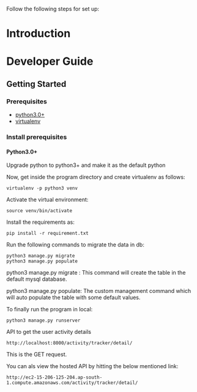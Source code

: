 Follow the following steps for set up:

# Introduction

# Developer Guide

## Getting Started

### Prerequisites
- [python3.0+](https://www.python.org/downloads/)
- [virtualenv](https://virtualenv.pypa.io/en/latest/)


### Install prerequisites

#### Python3.0+

Upgrade python to python3+ and make it as the default python


Now, get inside the program directory and create virtualenv as follows:

```
virtualenv -p python3 venv
```

Activate the virtual environment:
```
source venv/bin/activate
```

Install the requirements as:

```
pip install -r requirement.txt
```

Run the following commands to migrate the data in db:

```
python3 manage.py migrate
python3 manage.py populate
```

python3 manage.py migrate : This command will create the table in the default mysql database.

python3 manage.py populate: The custom management command which will auto populate the table with some default values.

To finally run the program in local:
```
python3 manage.py runserver
```

API to get the user activity details
```
http://localhost:8000/activity/tracker/detail/
```
This is the GET request.


You can als view the hosted API by hitting the below mentioned link:
```
http://ec2-15-206-125-204.ap-south-1.compute.amazonaws.com/activity/tracker/detail/
```
